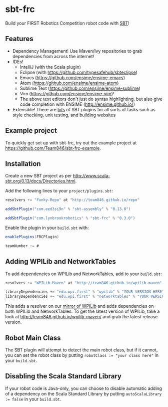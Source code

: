 # sbt-frc
Build your FIRST Robotics Competition robot code with [SBT](http://www.scala-sbt.org/)!

## Features
+ Dependency Management! Use Maven/Ivy repositories to grab dependencies from across the internet!
+ IDEs!
  + IntelliJ (with the Scala plugin)
  + Eclipse (with https://github.com/typesafehub/sbteclipse)
  + Emacs (https://github.com/ensime/ensime-emacs)
  + Atom (https://github.com/ensime/ensime-atom)
  + Sublime Text (https://github.com/ensime/ensime-sublime)
  + Vim (https://github.com/ensime/ensime-vim)!
  + The above text editors don't just do syntax highlighting, but also give code completion with ENSIME (http://ensime.github.io/)
+ Extensible! There are [lots](https://github.com/sbt) of SBT plugins for all sorts of tasks such as style checking, unit testing, and building websites

## Example project
To quickly get set up with sbt-frc, try out the example project at https://github.com/Team846/sbt-frc-example.

## Installation
Create a new SBT project as per http://www.scala-sbt.org/0.13/docs/Directories.html.

Add the following lines to your `project/plugins.sbt`:
```scala
resolvers += "Funky-Repo" at "http://team846.github.io/repo"

addSbtPlugin("com.eed3si9n" % "sbt-assembly" % "0.13.0")

addSbtPlugin("com.lynbrookrobotics" % "sbt-frc" % "0.3.0")
```

Enable the plugin in your `build.sbt` with:
```scala
enablePlugins(FRCPlugin)

teamNumber := #
```

## Adding WPILib and NetworkTables
To add dependencies on WPILib and NetworkTables, add to your `build.sbt`:
```scala
resolvers += "WPILib-Maven" at "http://team846.github.io/wpilib-maven"

libraryDependencies += "edu.wpi.first" % "wpilib" % "YOUR VERSION HERE"
libraryDependencies += "edu.wpi.first" % "networktables" % "YOUR VERSION HERE"
```

This adds a resolver on our [mirror of WPILib](https://github.com/Team846/wpilib-maven) and adds dependencies on both WPILib and NetworkTables. To get the latest version of WPILib, take a look at http://team846.github.io/wpilib-maven/ and grab the latest release version.

## Robot Main Class
The SBT plugin will attempt to detect the main robot class, but if it cannot, you can set the robot class by putting `robotClass := "your class here"` in your `build.sbt`.

## Disabling the Scala Standard Library
If your robot code is Java-only, you can choose to disable automatic adding of a dependency on the Scala Standard Library by putting `autoScalaLibrary := false` in your `build.sbt`.
